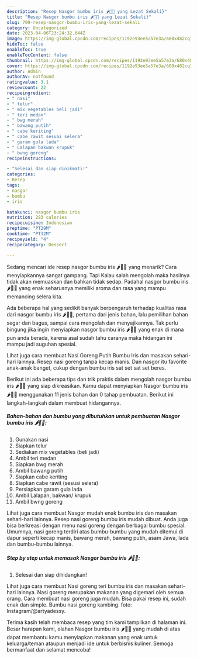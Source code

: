 ```yaml
---
description: "Resep Nasgor bumbu iris 🌶🥕🥒 yang Lezat Sekali}"
title: "Resep Nasgor bumbu iris 🌶🥕🥒 yang Lezat Sekali}"
slug: 709-resep-nasgor-bumbu-iris-yang-lezat-sekali
category: Uncategorized
date: 2023-04-06T23:24:32.644Z
image: https://img-global.cpcdn.com/recipes/1192e93ee5a57e3a/680x482cq70/nasgor-bumbu-iris-foto-resep-utama.jpg
hideToc: false
enableToc: true
enableTocContent: false
thumbnail: https://img-global.cpcdn.com/recipes/1192e93ee5a57e3a/680x482cq70/nasgor-bumbu-iris-foto-resep-utama.jpg
cover: https://img-global.cpcdn.com/recipes/1192e93ee5a57e3a/680x482cq70/nasgor-bumbu-iris-foto-resep-utama.jpg
author: Admin
authorAv: notfound
ratingvalue: 3.1
reviewcount: 22
recipeingredient:
- " nasi"
- " telur"
- " mix vegetables beli jadi"
- " teri medan"
- " bwg merah"
- " bawang putih"
- " cabe keriting"
- " cabe rawit sesuai selera"
- " garam gula lada"
- " Lalapan bakwan krupuk"
- " bwng goreng"
recipeinstructions:

- "Selesai dan siap dinikmati!"
categories:
- Resep
tags:
- nasgor
- bumbu
- iris

katakunci: nasgor bumbu iris 
nutrition: 283 calories
recipecuisine: Indonesian
preptime: "PT29M"
cooktime: "PT32M"
recipeyield: "4"
recipecategory: Dessert

---
```



Sedang mencari ide resep nasgor bumbu iris 🌶🥕🥒 yang menarik? Cara menyiapkannya sangat gampang. Tapi Kalau salah mengolah maka hasilnya tidak akan memuaskan dan bahkan tidak sedap. Padahal nasgor bumbu iris 🌶🥕🥒 yang enak seharusnya memiliki aroma dan rasa yang mampu memancing selera kita.


Ada beberapa hal yang sedikit banyak berpengaruh terhadap kualitas rasa dari nasgor bumbu iris 🌶🥕🥒, pertama dari jenis bahan, lalu pemilihan bahan segar dan bagus, sampai cara mengolah dan menyajikannya. Tak perlu bingung jika ingin menyiapkan nasgor bumbu iris 🌶🥕🥒 yang enak di mana pun anda berada, karena asal sudah tahu caranya maka hidangan ini mampu jadi suguhan spesial.

Lihat juga cara membuat Nasi Goreng Putih Bumbu Iris dan masakan sehari-hari lainnya. Resep nasi goreng tanpa kecap manis. Dan nasgor itu favorite anak-anak banget, cukup dengan bumbu iris sat set sat set beres.


Berikut ini ada beberapa tips dan trik praktis dalam mengolah nasgor bumbu iris 🌶🥕🥒 yang siap dikreasikan. Kamu dapat menyiapkan Nasgor bumbu iris 🌶🥕🥒 menggunakan 11 jenis bahan dan 0 tahap pembuatan. Berikut ini langkah-langkah dalam membuat hidangannya.

<!--inarticleads1-->

##### Bahan-bahan dan bumbu yang dibutuhkan untuk pembuatan Nasgor bumbu iris 🌶🥕🥒:

1. Gunakan  nasi
1. Siapkan  telur
1. Sediakan  mix vegetables (beli jadi)
1. Ambil  teri medan
1. Siapkan  bwg merah
1. Ambil  bawang putih
1. Siapkan  cabe keriting
1. Siapkan  cabe rawit (sesuai selera)
1. Persiapkan  garam gula lada
1. Ambil  Lalapan, bakwan/ krupuk
1. Ambil  bwng goreng


Lihat juga cara membuat Nasgor mudah enak bumbu iris dan masakan sehari-hari lainnya. Resep nasi goreng bumbu iris mudah dibuat. Anda juga bisa berkreasi dengan menu nasi goreng dengan berbagai bumbu spesial. Umumnya, nasi goreng terdiri atas bumbu-bumbu yang mudah ditemui di dapur seperti kecap manis, bawang merah, bawang putih, asam Jawa, lada dan bumbu-bumbu lainnya. 

<!--inarticleads2-->

##### Step by step untuk memasak Nasgor bumbu iris 🌶🥕🥒:


1. Selesai dan siap dihidangkan!

Lihat juga cara membuat Nasi goreng teri bumbu iris dan masakan sehari-hari lainnya. Nasi goreng merupakan makanan yang digemari oleh semua orang. Cara membuat nasi goreng juga mudah. Bisa pakai resep ini, sudah enak dan simple. Bumbu nasi goreng kambing. foto: Instagram/@artyadessy. 

Terima kasih telah membaca resep yang tim kami tampilkan di halaman ini. Besar harapan kami, olahan Nasgor bumbu iris 🌶🥕🥒 yang mudah di atas dapat membantu kamu menyiapkan makanan yang enak untuk keluarga/teman ataupun menjadi ide untuk berbisnis kuliner. Semoga bermanfaat dan selamat mencoba!

